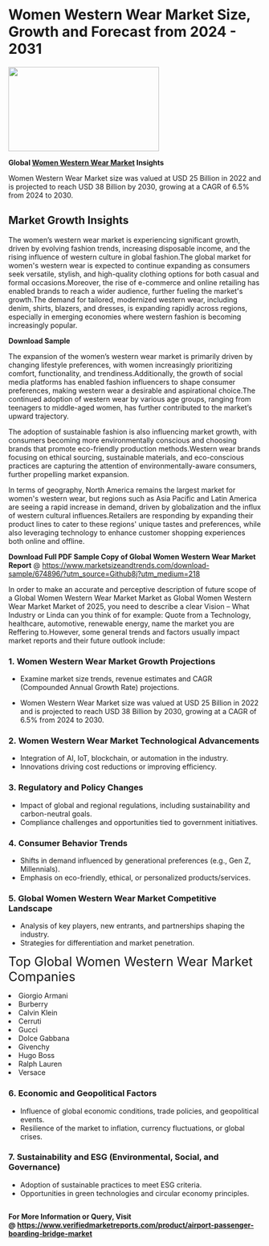 <H1>Women Western Wear Market Size, Growth and Forecast from 2024 - 2031</H1><img class="aligncenter size-medium wp-image-584254" src="https://thirdeyenews.in/wp-content/uploads/2024/09/Global-Market-Research-300x168.jpeg" alt="" width="300" height="168" /><p><strong>Global&nbsp;<a href="https://www.marketsizeandtrends.com/download-sample/674896/?utm_source=Github8j?utm_medium=218">Women Western Wear Market</a> Insights</strong></p><p>Women Western Wear Market size was valued at USD 25 Billion in 2022 and is projected to reach USD 38 Billion by 2030, growing at a CAGR of 6.5% from 2024 to 2030.</p><p><h2>Market Growth Insights</h2> <p>The women’s western wear market is experiencing significant growth, driven by evolving fashion trends, increasing disposable income, and the rising influence of western culture in global fashion.The global market for women's western wear is expected to continue expanding as consumers seek versatile, stylish, and high-quality clothing options for both casual and formal occasions.Moreover, the rise of e-commerce and online retailing has enabled brands to reach a wider audience, further fueling the market's growth.The demand for tailored, modernized western wear, including denim, shirts, blazers, and dresses, is expanding rapidly across regions, especially in emerging economies where western fashion is becoming increasingly popular.</p> <p><strong>Download Sample</strong></p> <p>The expansion of the women’s western wear market is primarily driven by changing lifestyle preferences, with women increasingly prioritizing comfort, functionality, and trendiness.Additionally, the growth of social media platforms has enabled fashion influencers to shape consumer preferences, making western wear a desirable and aspirational choice.The continued adoption of western wear by various age groups, ranging from teenagers to middle-aged women, has further contributed to the market’s upward trajectory.</p> <p>The adoption of sustainable fashion is also influencing market growth, with consumers becoming more environmentally conscious and choosing brands that promote eco-friendly production methods.Western wear brands focusing on ethical sourcing, sustainable materials, and eco-conscious practices are capturing the attention of environmentally-aware consumers, further propelling market expansion.</p> <p>In terms of geography, North America remains the largest market for women's western wear, but regions such as Asia Pacific and Latin America are seeing a rapid increase in demand, driven by globalization and the influx of western cultural influences.Retailers are responding by expanding their product lines to cater to these regions' unique tastes and preferences, while also leveraging technology to enhance customer shopping experiences both online and offline.</p> <p><span class=""><strong>Download Full PDF Sample Copy of Global Women Western Wear Market Report</strong> @ <a href="https://www.marketsizeandtrends.com/download-sample/674896/?utm_source=Github8j?utm_medium=218" target="_blank">https://www.marketsizeandtrends.com/download-sample/674896/?utm_source=Github8j?utm_medium=218</a></span></p><p>In order to make an accurate and perceptive description of future scope of a Global&nbsp;Women Western Wear Market Market as Global&nbsp;Women Western Wear Market Market of 2025, you need to describe a clear Vision &ndash; What Industry or Linda can you think of for example: Quote from a Technology, healthcare, automotive, renewable energy, name the market you are Reffering to.However, some general trends and factors usually impact market reports and their future outlook include:</p><h3>1.&nbsp;<strong>Women Western Wear Market Growth Projections</strong></h3><ul><li>Examine market size trends, revenue estimates and CAGR (Compounded Annual Growth Rate) projections.</li><li><p>Women Western Wear Market size was valued at USD 25 Billion in 2022 and is projected to reach USD 38 Billion by 2030, growing at a CAGR of 6.5% from 2024 to 2030.</p></li></ul><h3>2.&nbsp;<strong>Women Western Wear Market Technological Advancements</strong></h3><ul><li>Integration of AI, IoT, blockchain, or automation in the industry.</li><li>Innovations driving cost reductions or improving efficiency.</li></ul><h3>3.&nbsp;<strong>Regulatory and Policy Changes</strong></h3><ul><li>Impact of global and regional regulations, including sustainability and carbon-neutral goals.</li><li>Compliance challenges and opportunities tied to government initiatives.</li></ul><h3>4.&nbsp;<strong>Consumer Behavior Trends</strong></h3><ul><li>Shifts in demand influenced by generational preferences (e.g., Gen Z, Millennials).</li><li>Emphasis on eco-friendly, ethical, or personalized products/services.</li></ul><h3>5.&nbsp;<strong>Global Women Western Wear Market Competitive Landscape</strong></h3><ul><li>Analysis of key players, new entrants, and partnerships shaping the industry.</li><li>Strategies for differentiation and market penetration.</li></ul><p data-pm-slice="1 1 []"><span style="color: inherit; font-family: inherit; font-size: 25px;">Top Global Women Western Wear Market Companies</span></p><div class="" data-test-id=""><p><li>Giorgio Armani</li><li> Burberry</li><li> Calvin Klein</li><li> Cerruti</li><li> Gucci</li><li> Dolce Gabbana</li><li> Givenchy</li><li> Hugo Boss</li><li> Ralph Lauren</li><li> Versace</li></p></div><h3>6.&nbsp;<strong>Economic and Geopolitical Factors</strong></h3><ul><li>Influence of global economic conditions, trade policies, and geopolitical events.</li><li>Resilience of the market to inflation, currency fluctuations, or global crises.</li></ul><h3>7.&nbsp;<strong>Sustainability and ESG (Environmental, Social, and Governance)</strong></h3><ul><li>Adoption of sustainable practices to meet ESG criteria.</li><li>Opportunities in green technologies and circular economy principles.</li></ul><h2><strong style="font-size: 14px;">For More Information or Query, Visit @&nbsp;</strong><a style="background-color: #ffffff; font-size: 14px;" href="https://www.marketsizeandtrends.com/report/women-western-wear-market/" target="_blank">https://www.verifiedmarketreports.com/product/airport-passenger-boarding-bridge-market</a></h2>
